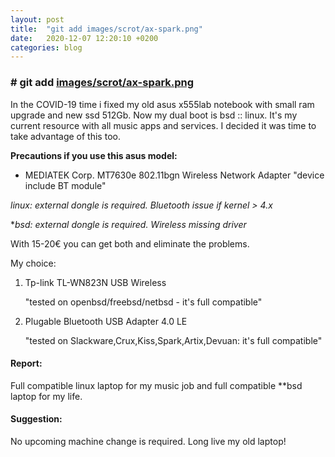 ```yaml
---
layout: post
title:  "git add images/scrot/ax-spark.png"
date:   2020-12-07 12:20:10 +0200
categories: blog 
---
```


### # git add [images/scrot/ax-spark.png](https://aicsx.github.io/ax/images/scrot/ax-spark.png)



In the COVID-19 time i fixed my old asus x555lab notebook with small ram upgrade and new ssd 512Gb. Now my dual boot is bsd :: linux. It's my current resource with all music apps and services. I decided it was time to take advantage of this too.



**Precautions if you use this asus model:**

- MEDIATEK Corp. MT7630e 802.11bgn Wireless Network Adapter "device include BT module"

*linux: external dongle is required. Bluetooth issue if kernel > 4.x*

**bsd: external dongle is required.  Wireless missing driver*

With 15-20€ you can get both and eliminate the problems. 



My  choice:

1. Tp-link TL-WN823N USB Wireless 
   
   "tested on openbsd/freebsd/netbsd - it's full compatible"

2. Plugable Bluetooth USB Adapter 4.0 LE 
   
   "tested on Slackware,Crux,Kiss,Spark,Artix,Devuan: it's full compatible"

#### 

#### Report:

Full compatible linux laptop for my music job and full compatible **bsd laptop for my life.  

#### Suggestion:

No upcoming machine change is required. Long live my old laptop!

